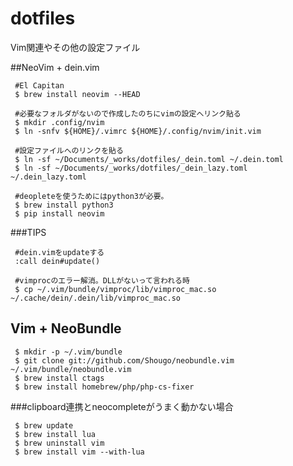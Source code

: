 # dotfiles
Vim関連やその他の設定ファイル

##NeoVim + dein.vim

```
 #El Capitan
 $ brew install neovim --HEAD

 #必要なフォルダがないので作成したのちにvimの設定へリンク貼る
 $ mkdir .config/nvim
 $ ln -snfv ${HOME}/.vimrc ${HOME}/.config/nvim/init.vim

 #設定ファイルへのリンクを貼る
 $ ln -sf ~/Documents/_works/dotfiles/_dein.toml ~/.dein.toml
 $ ln -sf ~/Documents/_works/dotfiles/_dein_lazy.toml ~/.dein_lazy.toml

 #deopleteを使うためにはpython3が必要。
 $ brew install python3
 $ pip install neovim
```

###TIPS

```
 #dein.vimをupdateする
 :call dein#update()

 #vimprocのエラー解消。DLLがないって言われる時
 $ cp ~/.vim/bundle/vimproc/lib/vimproc_mac.so ~/.cache/dein/.dein/lib/vimproc_mac.so
``` 

 
## Vim + NeoBundle
```
 $ mkdir -p ~/.vim/bundle
 $ git clone git://github.com/Shougo/neobundle.vim ~/.vim/bundle/neobundle.vim
 $ brew install ctags
 $ brew install homebrew/php/php-cs-fixer
```

###clipboard連携とneocompleteがうまく動かない場合
```
 $ brew update
 $ brew install lua
 $ brew uninstall vim
 $ brew install vim --with-lua
```
